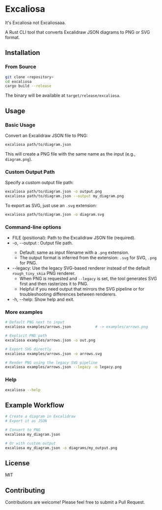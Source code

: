 # Excaliosa

It's Excaliosa not Excaliosaaa.

A Rust CLI tool that converts Excalidraw JSON diagrams to PNG or SVG format.

## Installation

### From Source

```bash
git clone <repository>
cd excaliosa
cargo build --release
```

The binary will be available at `target/release/excaliosa`.

## Usage

### Basic Usage

Convert an Excalidraw JSON file to PNG:

```bash
excaliosa path/to/diagram.json
```

This will create a PNG file with the same name as the input (e.g., `diagram.png`).

### Custom Output Path

Specify a custom output file path:

```bash
excaliosa path/to/diagram.json -o output.png
excaliosa path/to/diagram.json --output my_diagram.png
```

To export as SVG, just use an `.svg` extension:

```bash
excaliosa path/to/diagram.json -o diagram.svg
```

### Command-line options

- FILE (positional): Path to the Excalidraw JSON file (required).
- -o, --output <FILE>: Output file path.
	- Default: same as input filename with a `.png` extension.
	- The output format is inferred from the extension: `.svg` for SVG, `.png` for PNG.
- --legacy: Use the legacy SVG-based renderer instead of the default `rough_tiny_skia` PNG renderer.
	- When PNG is requested and `--legacy` is set, the tool generates SVG first and then rasterizes it to PNG.
	- Helpful if you need output that mirrors the SVG pipeline or for troubleshooting differences between renderers.
- -h, --help: Show help and exit.

### More examples

```bash
# Default PNG next to input
excaliosa examples/arrows.json           # -> examples/arrows.png

# Explicit PNG path
excaliosa examples/arrows.json -o out.png

# Export SVG directly
excaliosa examples/arrows.json -o arrows.svg

# Render PNG using the legacy SVG pipeline
excaliosa examples/arrows.json --legacy -o legacy.png
```

### Help

```bash
excaliosa --help
```

## Example Workflow

```bash
# Create a diagram in Excalidraw
# Export it as JSON

# Convert to PNG
excaliosa my_diagram.json

# Or with custom output
excaliosa my_diagram.json -o diagrams/my_output.png
```

## License

MIT

## Contributing

Contributions are welcome! Please feel free to submit a Pull Request.
